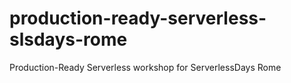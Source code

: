 # production-ready-serverless-slsdays-rome

Production-Ready Serverless workshop for ServerlessDays Rome
